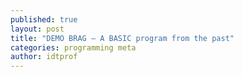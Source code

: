 ```yaml
---
published: true
layout: post
title: "DEMO BRAG — A BASIC program from the past"
categories: programming meta
author: idtprof
---
```


<script src="//repl.it/embed/Bx7D/6.js"></script>
